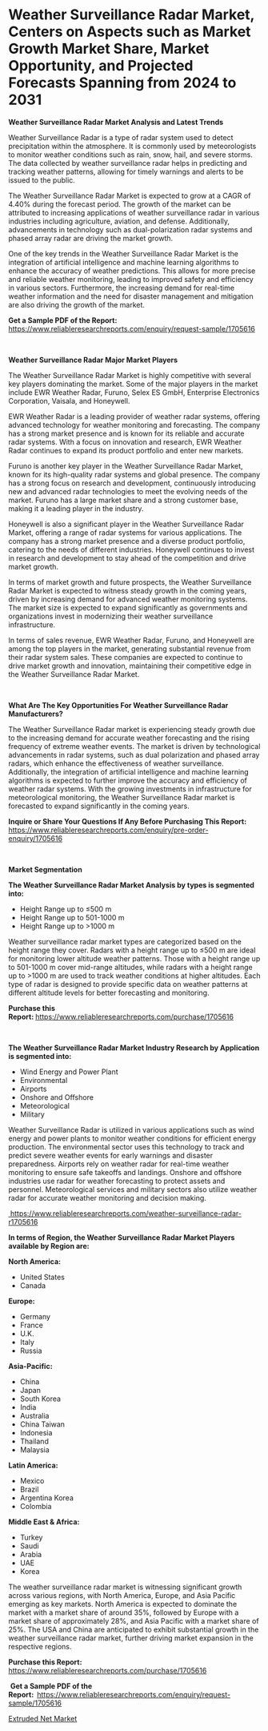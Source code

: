 <p><h1>Weather Surveillance Radar Market, Centers on Aspects such as Market Growth Market Share, Market Opportunity, and Projected Forecasts Spanning from 2024 to 2031</h1></p><p><strong>Weather Surveillance Radar Market Analysis and Latest Trends</strong></p>
<p><p>Weather Surveillance Radar is a type of radar system used to detect precipitation within the atmosphere. It is commonly used by meteorologists to monitor weather conditions such as rain, snow, hail, and severe storms. The data collected by weather surveillance radar helps in predicting and tracking weather patterns, allowing for timely warnings and alerts to be issued to the public.</p><p>The Weather Surveillance Radar Market is expected to grow at a CAGR of 4.40% during the forecast period. The growth of the market can be attributed to increasing applications of weather surveillance radar in various industries including agriculture, aviation, and defense. Additionally, advancements in technology such as dual-polarization radar systems and phased array radar are driving the market growth.</p><p>One of the key trends in the Weather Surveillance Radar Market is the integration of artificial intelligence and machine learning algorithms to enhance the accuracy of weather predictions. This allows for more precise and reliable weather monitoring, leading to improved safety and efficiency in various sectors. Furthermore, the increasing demand for real-time weather information and the need for disaster management and mitigation are also driving the growth of the market.</p></p>
<p><strong>Get a Sample PDF of the Report:&nbsp;</strong> <a href="https://www.reliableresearchreports.com/enquiry/request-sample/1705616">https://www.reliableresearchreports.com/enquiry/request-sample/1705616</a></p>
<p>&nbsp;</p>
<p><strong>Weather Surveillance Radar Major Market Players</strong></p>
<p><p>The Weather Surveillance Radar Market is highly competitive with several key players dominating the market. Some of the major players in the market include EWR Weather Radar, Furuno, Selex ES GmbH, Enterprise Electronics Corporation, Vaisala, and Honeywell.</p><p>EWR Weather Radar is a leading provider of weather radar systems, offering advanced technology for weather monitoring and forecasting. The company has a strong market presence and is known for its reliable and accurate radar systems. With a focus on innovation and research, EWR Weather Radar continues to expand its product portfolio and enter new markets.</p><p>Furuno is another key player in the Weather Surveillance Radar Market, known for its high-quality radar systems and global presence. The company has a strong focus on research and development, continuously introducing new and advanced radar technologies to meet the evolving needs of the market. Furuno has a large market share and a strong customer base, making it a leading player in the industry.</p><p>Honeywell is also a significant player in the Weather Surveillance Radar Market, offering a range of radar systems for various applications. The company has a strong market presence and a diverse product portfolio, catering to the needs of different industries. Honeywell continues to invest in research and development to stay ahead of the competition and drive market growth.</p><p>In terms of market growth and future prospects, the Weather Surveillance Radar Market is expected to witness steady growth in the coming years, driven by increasing demand for advanced weather monitoring systems. The market size is expected to expand significantly as governments and organizations invest in modernizing their weather surveillance infrastructure.</p><p>In terms of sales revenue, EWR Weather Radar, Furuno, and Honeywell are among the top players in the market, generating substantial revenue from their radar system sales. These companies are expected to continue to drive market growth and innovation, maintaining their competitive edge in the Weather Surveillance Radar Market.</p></p>
<p>&nbsp;</p>
<p><strong>What Are The Key Opportunities For Weather Surveillance Radar Manufacturers?</strong></p>
<p><p>The Weather Surveillance Radar market is experiencing steady growth due to the increasing demand for accurate weather forecasting and the rising frequency of extreme weather events. The market is driven by technological advancements in radar systems, such as dual polarization and phased array radars, which enhance the effectiveness of weather surveillance. Additionally, the integration of artificial intelligence and machine learning algorithms is expected to further improve the accuracy and efficiency of weather radar systems. With the growing investments in infrastructure for meteorological monitoring, the Weather Surveillance Radar market is forecasted to expand significantly in the coming years.</p></p>
<p><strong>Inquire or Share Your Questions If Any Before Purchasing This Report:</strong> <a href="https://www.reliableresearchreports.com/enquiry/pre-order-enquiry/1705616">https://www.reliableresearchreports.com/enquiry/pre-order-enquiry/1705616</a></p>
<p>&nbsp;</p>
<p><strong>Market Segmentation</strong></p>
<p><strong>The Weather Surveillance Radar Market Analysis by types is segmented into:</strong></p>
<p><ul><li>Height Range up to ≤500 m</li><li>Height Range up to 501-1000 m</li><li>Height Range up to >1000 m</li></ul></p>
<p><p>Weather surveillance radar market types are categorized based on the height range they cover. Radars with a height range up to ≤500 m are ideal for monitoring lower altitude weather patterns. Those with a height range up to 501-1000 m cover mid-range altitudes, while radars with a height range up to >1000 m are used to track weather conditions at higher altitudes. Each type of radar is designed to provide specific data on weather patterns at different altitude levels for better forecasting and monitoring.</p></p>
<p><strong>Purchase this Report:&nbsp;</strong><a href="https://www.reliableresearchreports.com/purchase/1705616">https://www.reliableresearchreports.com/purchase/1705616</a></p>
<p>&nbsp;</p>
<p><strong>The Weather Surveillance Radar Market Industry Research by Application is segmented into:</strong></p>
<p><ul><li>Wind Energy and Power Plant</li><li>Environmental</li><li>Airports</li><li>Onshore and Offshore</li><li>Meteorological</li><li>Military</li></ul></p>
<p><p>Weather Surveillance Radar is utilized in various applications such as wind energy and power plants to monitor weather conditions for efficient energy production. The environmental sector uses this technology to track and predict severe weather events for early warnings and disaster preparedness. Airports rely on weather radar for real-time weather monitoring to ensure safe takeoffs and landings. Onshore and offshore industries use radar for weather forecasting to protect assets and personnel. Meteorological services and military sectors also utilize weather radar for accurate weather monitoring and decision making.</p></p>
<p><a href="https://www.reliableresearchreports.com/weather-surveillance-radar-r1705616">&nbsp;https://www.reliableresearchreports.com/weather-surveillance-radar-r1705616</a></p>
<p><strong>In terms of Region, the Weather Surveillance Radar Market Players available by Region are:</strong></p>
<p>
    <p> <strong> North America: </strong>
        <ul>
            <li>United States</li>
            <li>Canada</li>
        </ul>
        </p> 
    <p> <strong> Europe: </strong>
        <ul>
            <li>Germany</li>
            <li>France</li>
            <li>U.K.</li>
            <li>Italy</li>
            <li>Russia</li>
        </ul>
        </p> 
    <p> <strong> Asia-Pacific: </strong>
        <ul>
            <li>China</li>
            <li>Japan</li>
            <li>South Korea</li>
            <li>India</li>
            <li>Australia</li>
            <li>China Taiwan</li>
            <li>Indonesia</li>
            <li>Thailand</li>
            <li>Malaysia</li>
        </ul>
        </p> 
    <p> <strong> Latin America: </strong>
        <ul>
            <li>Mexico</li>
            <li>Brazil</li>
            <li>Argentina Korea</li>
            <li>Colombia</li>
        </ul>
        </p> 
    <p> <strong> Middle East & Africa: </strong>
        <ul>
            <li>Turkey</li>
            <li>Saudi</li>
            <li>Arabia</li>
            <li>UAE</li>
            <li>Korea</li>
        </ul>
    </p>
    </p>
<p><p>The weather surveillance radar market is witnessing significant growth across various regions, with North America, Europe, and Asia Pacific emerging as key markets. North America is expected to dominate the market with a market share of around 35%, followed by Europe with a market share of approximately 28%, and Asia Pacific with a market share of 25%. The USA and China are anticipated to exhibit substantial growth in the weather surveillance radar market, further driving market expansion in the respective regions.</p></p>
<p><strong>Purchase this Report: </strong><a href="https://www.reliableresearchreports.com/purchase/1705616">https://www.reliableresearchreports.com/purchase/1705616</a></p>
<p>&nbsp;<strong>Get a Sample PDF of the Report:&nbsp;&nbsp;</strong><a href="https://www.reliableresearchreports.com/enquiry/request-sample/1705616">https://www.reliableresearchreports.com/enquiry/request-sample/1705616</a></p>
<p><strong></strong></p>
<p><p><a href="https://extreme-scabiosa-c81.notion.site/Extruded-Net-Market-Offer-Valuable-Insights-into-Market-Size-Market-Share-Market-Trends-and-Proje-f9ce8425d94340f2935b0b56abfa289d">Extruded Net Market</a></p></p>
